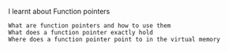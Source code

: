 I learnt about Function pointers


    What are function pointers and how to use them
    What does a function pointer exactly hold
    Where does a function pointer point to in the virtual memory

